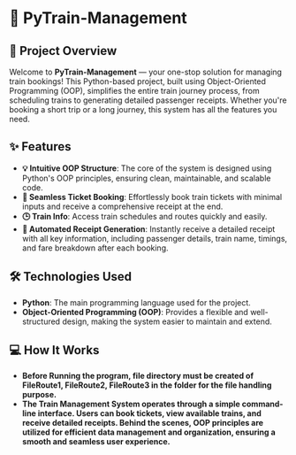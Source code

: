 # 🚆 PyTrain-Management

## 🚀 Project Overview

Welcome to **PyTrain-Management** — your one-stop solution for managing train bookings! This Python-based project, built using Object-Oriented Programming (OOP), simplifies the entire train journey process, from scheduling trains to generating detailed passenger receipts. Whether you're booking a short trip or a long journey, this system has all the features you need.

## ✨ Features

- **💡 Intuitive OOP Structure**: The core of the system is designed using Python's OOP principles, ensuring clean, maintainable, and scalable code.
- **🎫 Seamless Ticket Booking**: Effortlessly book train tickets with minimal inputs and receive a comprehensive receipt at the end.
- **🕒 Train Info**: Access train schedules and routes quickly and easily.
- **📄 Automated Receipt Generation**: Instantly receive a detailed receipt with all key information, including passenger details, train name, timings, and fare breakdown after each booking.

## 🛠 Technologies Used

- **Python**: The main programming language used for the project.
- **Object-Oriented Programming (OOP)**: Provides a flexible and well-structured design, making the system easier to maintain and extend.

## 💻 How It Works
- **Before Running the program, file directory must be created of FileRoute1, FileRoute2, FileRoute3 in the folder for the file handling purpose.**
- **The Train Management System operates through a simple command-line interface. Users can book tickets, view available trains, and receive detailed receipts. Behind the scenes, OOP principles are utilized for efficient data management and organization, ensuring a smooth and seamless user experience.**
